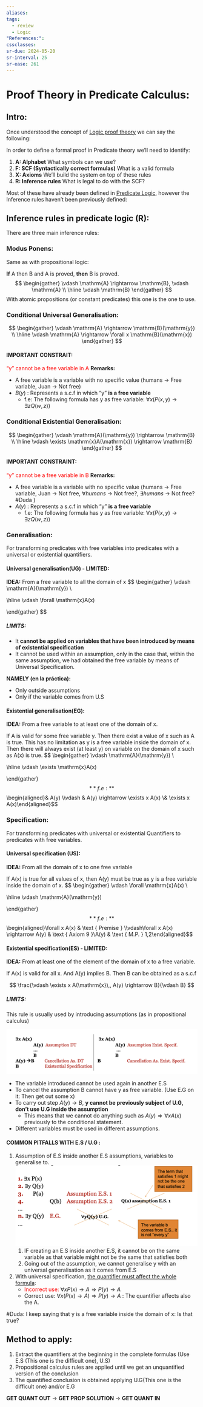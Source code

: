 ```yaml
---
aliases: 
tags:
  - review
  - Logic
"References:": 
cssclasses:
sr-due: 2024-05-20
sr-interval: 25
sr-ease: 261
---
```

# Proof Theory in Predicate Calculus:
## Intro: 
Once understood the concept of [Logic proof theory](20240409%20-%20122243%20-Proof%20theory.md) we can say the following: 

In order to define a formal proof in Predicate theory we’ll need to identify: 
1. **A: Alphabet** 
	What symbols can we use?
2. **F: SCF (Syntactically correct formulas)**
	What is a valid formula
3. **X: Axioms**
	We’ll build the system on top of these rules
4. **R: Inference rules**
	What is legal to do with the SCF?
	
Most of these have already been defined in [Predicate Logic](Predicate%20Logic.md), however the Inference rules haven’t been previously defined: 

## Inference rules in predicate logic (R):

There are three main inference rules: 
### Modus Ponens:
Same as with propositional logic:

**If** A then B and A is proved, **then** B is proved.
$$
\begin{gather}
\vdash \mathrm{A} \rightarrow \mathrm{B}, \vdash \mathrm{A} \\
\hline \vdash \mathrm{B}
\end{gather}
$$
With atomic propositions (or constant predicates) this one is the one to use.
### Conditional Universal Generalisation:


$$
\begin{gather}
\vdash \mathrm{A} \rightarrow \mathrm{B}(\mathrm{y}) \\
\hline \vdash \mathrm{A} \rightarrow \forall x \mathrm{B}(\mathrm{x})
\end{gather}
$$
#### IMPORTANT CONSTRAIT:
<font color="#ff0000">“y” cannot be a free variable in A</font>
**Remarks:** 
+ A free variable is a variable with no specific value (humans → Free variable, Juan → Not free)
+ $B(y)$ : Represents a s.c.f in which “y” **is a free variable**
	+ f.e: The following formula has y as free variable: $\forall x (P(x,y)\rightarrow \exists z Q(w,z))$ 


### Conditional Existential Generalisation:

$$
\begin{gather}
\vdash \mathrm{A}(\mathrm{y}) \rightarrow \mathrm{B} \\
\hline \vdash \exists \mathrm{x}A(\mathrm{x}) \rightarrow \mathrm{B}
\end{gather}
$$
#### IMPORTANT CONSTRAINT: 
<font color="#ff0000">“y” cannot be a free variable in B</font>
**Remarks:** 
+ A free variable is a variable with no specific value (humans → Free variable, Juan → Not free, $\forall humans$ → Not free?, $\exists humans$ → Not free? #Duda )
+ $A(y)$ : Represents a s.c.f in which “y” **is a free variable**
	+ f.e: The following formula has y as free variable: $\forall x (P(x,y)\rightarrow \exists z Q(w,z))$ 



### Generalisation:
For transforming predicates with free variables into predicates with a universal or existential quantifiers.
#### Universal generalisation(UG) - LIMITED:

**IDEA:** From a free variable to all the domain of x
$$
\begin{gather}
\vdash \mathrm{A}(\mathrm{y})  \\

\hline \vdash \forall \mathrm{x}A(x)

\end{gather}
$$
##### LIMITS: 
+ It **cannot be applied on variables that have been introduced by means of existential specification**
+ It cannot be used within an assumption, only in the case that, within the same assumption, we had obtained the free variable by means of Universal Specification. 

**NAMELY (en la práctica):**
+ Only outside assumptions
+ Only if the variable comes from U.S
#### Existential generalisation(EG):

**IDEA:** From a free variable to at least one of the domain of x.

If A is valid for some free variable y. Then there exist a value of x such as A is true. This has no limitation as y is a free variable inside the domain of x. Then there will always exist (at least y) on variable on the domain of x such as A(x) is true.
$$
\begin{gather}
\vdash \mathrm{A}(\mathrm{y})  \\

\hline \vdash \exists \mathrm{x}A(x)

\end{gather}
$$
**f.e:**
	$$ \begin{aligned}& A(y) \\\vdash & A(y) \rightarrow \exists x A(x) \\& \exists x A(x)\end{aligned}$$
### Specification: 
For transforming predicates with universal or existential Quantifiers to predicates with free variables. 
#### Universal specification (US):

**IDEA:** From all the domain of x to one free variable

If A(x) is true for all values of x, then A(y) must be true as y is a free variable inside the domain of x. 
$$
\begin{gather}
\vdash \forall \mathrm{x}A(x)  \\

\hline \vdash \mathrm{A}(\mathrm{y})

\end{gather}
$$
**f.e:**
	$$\begin{aligned}\forall x A(x) & \text { Premise } \\\vdash\forall x A(x) \rightarrow A(y) & \text { Axiom 9 }\\A(y) & \text { M.P. } 1,2\end{aligned}$$
#### Existential specification(ES) - LIMITED: 

**IDEA:** From at least one of the element of the domain of x to a free variable.

If A(x) is valid for all x. And A(y) implies B. Then B can be obtained as a s.c.f

$$
\frac{\vdash \exists x A(\mathrm{x}),, A(y) \rightarrow B}{\vdash B}
$$
##### LIMITS: 
This rule is usually used by introducing assumptions (as in propositional calculus)

![Screenshot 2024-04-09 at 14.08.46](../99%20-%20Meta/0.%20Attachments/Screenshot%202024-04-09%20at%2014.08.46.png)
+ The variable introduced cannot be used again in another E.S
+ To cancel the assumption B cannot have y as free variable. (Use E.G on it: Then get out some x)
+ To carry out step $A(y) \rightarrow B$, **y cannot be previously subject of U.G, don’t use U.G inside the assumption**
	+ This means that we cannot do anything such as $A(y) \Rightarrow \forall x A(x)$ previously to the conditional statement. 
+ Different variables must be used in different assumptions. 



#### COMMON PITFALLS WITH E.S / U.G  :

1. Assumption of E.S inside another E.S assumptions, variables to generalise to.
   ![Screenshot 2024-04-09 at 14.17.06](../99%20-%20Meta/0.%20Attachments/Screenshot%202024-04-09%20at%2014.17.06.png)
	1. IF creating an E.S inside another E.S, it cannot be on the same variable as that variable might not be the same that satisfies both
	2. Going out of the assumption, we cannot generalise y with an universal generalisation as it comes from E.S
2. With universal specification, <u>the quantifier must affect the whole formula</u>: 
	+ <font color="#ff0000">Incorrect use:</font> $\forall x P(x) \rightarrow A \Rightarrow P(y) \rightarrow A$
	+ Correct use: $\forall x (P(x) \rightarrow A)\Rightarrow P(y) \rightarrow A$ : The quantifier affects also the A.


#Duda: I keep saying that y is a free variable inside the domain of x: Is that true?

## Method to apply: 

1. Extract the quantifiers at the beginning in the complete formulas (Use E.S (This one is the difficult one), U.S)
2. Propositional calculus rules are applied until we get an unquantified version of the conclusion
3. The quantified conclusion is obtained applying U.G(This one is the difficult one) and/or E.G

**GET QUANT OUT** → **GET PROP SOLUTION** → **GET QUANT IN**

